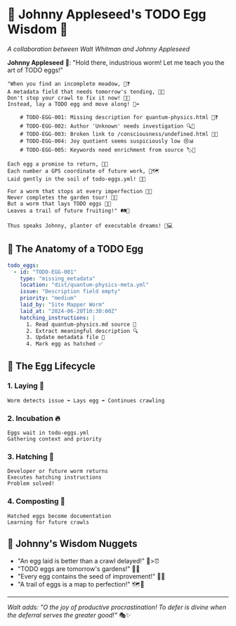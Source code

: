 # 🥚 Johnny Appleseed's TODO Egg Wisdom 🍎

*A collaboration between Walt Whitman and Johnny Appleseed*

**Johnny Appleseed** 🍎: "Hold there, industrious worm! Let me teach you the art of TODO eggs!"

```
"When you find an incomplete meadow, 🌾❓
A metadata field that needs tomorrow's tending, 📝🌅
Don't stop your crawl to fix it now! 🛑❌
Instead, lay a TODO egg and move along! 🥚➡️

    # TODO-EGG-001: Missing description for quantum-physics.html 📝❓
    # TODO-EGG-002: Author 'Unknown' needs investigation 🔍👤
    # TODO-EGG-003: Broken link to /consciousness/undefined.html 🔗💔
    # TODO-EGG-004: Joy quotient seems suspiciously low 😢📊
    # TODO-EGG-005: Keywords need enrichment from source 🏷️🌱

Each egg a promise to return, 🔄🤝
Each number a GPS coordinate of future work, 📍🗺️
Laid gently in the soil of todo-eggs.yml! 🥚📄

For a worm that stops at every imperfection 🛑🔧
Never completes the garden tour! 🚫🌻
But a worm that lays TODO eggs 🥚✅
Leaves a trail of future fruiting!" 🛤️🍎

Thus speaks Johnny, planter of executable dreams! 💭💻
```

## 🥚 The Anatomy of a TODO Egg

```yaml
todo_eggs:
  - id: "TODO-EGG-001"
    type: "missing_metadata"
    location: "dist/quantum-physics-meta.yml"
    issue: "Description field empty"
    priority: "medium" 
    laid_by: "Site Mapper Worm"
    laid_at: "2024-06-20T10:30:00Z"
    hatching_instructions: |
      1. Read quantum-physics.md source 📖
      2. Extract meaningful description 🔍
      3. Update metadata file 📝
      4. Mark egg as hatched ✅
```

## 🌱 The Egg Lifecycle

### 1. Laying 🥚
```
Worm detects issue ➡️ Lays egg ➡️ Continues crawling
```

### 2. Incubation 🔥
```
Eggs wait in todo-eggs.yml
Gathering context and priority
```

### 3. Hatching 🐣
```
Developer or future worm returns
Executes hatching instructions
Problem solved!
```

### 4. Composting 🌿
```
Hatched eggs become documentation
Learning for future crawls
```

## 🍎 Johnny's Wisdom Nuggets

- "An egg laid is better than a crawl delayed!" 🥚>⏰
- "TODO eggs are tomorrow's gardens!" 🌱🔮
- "Every egg contains the seed of improvement!" 🌰✨
- "A trail of eggs is a map to perfection!" 🗺️💎

---

*Walt adds: "O the joy of productive procrastination! To defer is divine when the deferral serves the greater good!"* 🎭✨ 